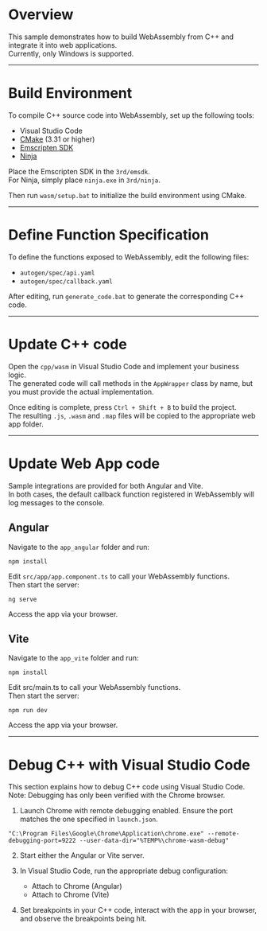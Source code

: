 # Overview

This sample demonstrates how to build WebAssembly from C++ and integrate it into web applications.  
Currently, only Windows is supported.

---

# Build Environment

To compile C++ source code into WebAssembly, set up the following tools:
 - Visual Studio Code
 - [CMake](https://cmake.org/download/) (3.31 or higher)
 - [Emscripten SDK](https://github.com/emscripten-core/emsdk)
 - [Ninja](https://github.com/ninja-build/ninja/releases)

Place the Emscripten SDK in the `3rd/emsdk`.  
For Ninja, simply place `ninja.exe` in `3rd/ninja`.

Then run `wasm/setup.bat` to initialize the build environment using CMake.

---

# Define Function Specification

To define the functions exposed to WebAssembly, edit the following files:

- `autogen/spec/api.yaml`  
- `autogen/spec/callback.yaml`

After editing, run `generate_code.bat` to generate the corresponding C++ code.

---

# Update C++ code

Open the `cpp/wasm` in Visual Studio Code and implement your business logic.  
The generated code will call methods in the `AppWrapper` class by name, but you must provide the actual implementation.

Once editing is complete, press `Ctrl + Shift + B` to build the project.  
The resulting `.js`, `.wasm` and `.map` files will be copied to the appropriate web app folder.

---


# Update Web App code

Sample integrations are provided for both Angular and Vite.  
In both cases, the default callback function registered in WebAssembly will log messages to the console.

## Angular

Navigate to the `app_angular` folder and run:
```
npm install
```
Edit `src/app/app.component.ts` to call your WebAssembly functions.  
Then start the server:
```
ng serve
```
Access the app via your browser.

## Vite

Navigate to the `app_vite` folder and run:
```
npm install
```
Edit src/main.ts to call your WebAssembly functions.  
Then start the server:
```
npm run dev
```
Access the app via your browser.

---

# Debug C++ with Visual Studio Code

This section explains how to debug C++ code using Visual Studio Code.  
Note: Debugging has only been verified with the Chrome browser.

1. Launch Chrome with remote debugging enabled.
Ensure the port matches the one specified in `launch.json`.
```
"C:\Program Files\Google\Chrome\Application\chrome.exe" --remote-debugging-port=9222 --user-data-dir="%TEMP%\chrome-wasm-debug"
```

2. Start either the Angular or Vite server.

3. In Visual Studio Code, run the appropriate debug configuration:
   - Attach to Chrome (Angular)
   - Attach to Chrome (Vite)

4. Set breakpoints in your C++ code, interact with the app in your browser, and observe the breakpoints being hit.